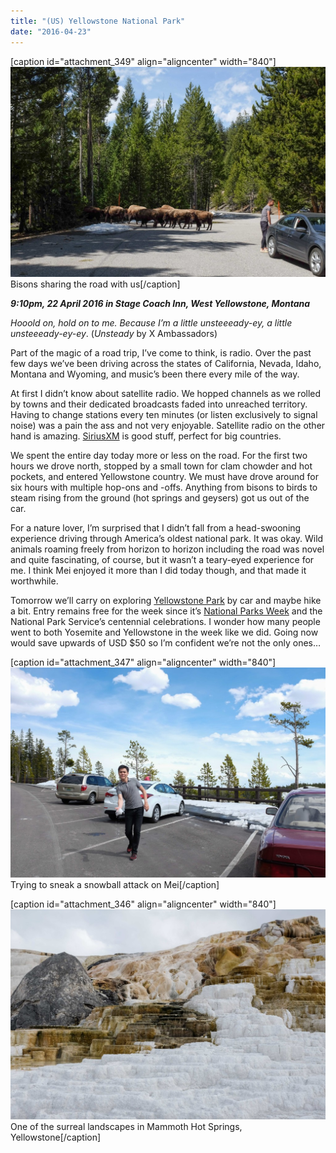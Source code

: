 ```yaml
---
title: "(US) Yellowstone National Park"
date: "2016-04-23"
---
```


\[caption id="attachment\_349" align="aligncenter" width="840"\]![Bisons sharing the road with us](images/DSCF8611_edited-1024x683.jpg) Bisons sharing the road with us\[/caption\]

**_9:10pm, 22 April 2016 in Stage Coach Inn, West Yellowstone, Montana_**

_Hooold on, hold on to me. Because I’m a little unsteeeady-ey, a little unsteeeady-ey-ey_. (_Unsteady_ by X Ambassadors)

Part of the magic of a road trip, I’ve come to think, is radio. Over the past few days we’ve been driving across the states of California, Nevada, Idaho, Montana and Wyoming, and music’s been there every mile of the way.

At first I didn’t know about satellite radio. We hopped channels as we rolled by towns and their dedicated broadcasts faded into unreached territory. Having to change stations every ten minutes (or listen exclusively to signal noise) was a pain the ass and not very enjoyable. Satellite radio on the other hand is amazing. [SiriusXM](http://www.siriusxm.com/) is good stuff, perfect for big countries.

We spent the entire day today more or less on the road. For the first two hours we drove north, stopped by a small town for clam chowder and hot pockets, and entered Yellowstone country. We must have drove around for six hours with multiple hop-ons and -offs. Anything from bisons to birds to steam rising from the ground (hot springs and geysers) got us out of the car.

For a nature lover, I’m surprised that I didn’t fall from a head-swooning experience driving through America’s oldest national park. It was okay. Wild animals roaming freely from horizon to horizon including the road was novel and quite fascinating, of course, but it wasn’t a teary-eyed experience for me. I think Mei enjoyed it more than I did today though, and that made it worthwhile.

Tomorrow we’ll carry on exploring [Yellowstone Park](https://www.nps.gov/yell/index.htm) by car and maybe hike a bit. Entry remains free for the week since it’s [National Parks Week](https://www.nps.gov/findapark/national-park-week.htm) and the National Park Service’s centennial celebrations. I wonder how many people went to both Yosemite and Yellowstone in the week like we did. Going now would save upwards of USD $50 so I’m confident we’re not the only ones…

\[caption id="attachment\_347" align="aligncenter" width="840"\]![Trying to sneak a snowball attack on Mei ](images/DSCF8687_edited-1024x683.jpg) Trying to sneak a snowball attack on Mei\[/caption\]

\[caption id="attachment\_346" align="aligncenter" width="840"\]![One of the surreal landscapes in Mammoth Hot Springs, Yellowstone](images/DSCF8751_edited-1024x683.jpg) One of the surreal landscapes in Mammoth Hot Springs, Yellowstone\[/caption\]
